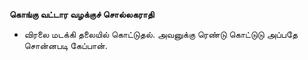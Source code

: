 **கொங்கு வட்டார வழக்குச் சொல்லகராதி**
- விரலை மடக்கி தலையில் கொட்டுதல். அவனுக்கு ரெண்டு கொட்டுடு அப்பதே சொன்னபடி கேப்பான்.

